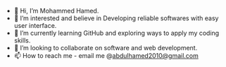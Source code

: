 - 👋 Hi, I’m Mohammed Hamed.
- 👀 I’m interested and believe in Developing reliable softwares with easy user interface.
- 🌱 I’m currently learning GitHub and exploring ways to apply my coding skills.
- 💞️ I’m looking to collaborate on software and web development.
- 📫 How to reach me - email me @abdulhamed2010@gmail.com

<!---
mahamed30/mahamed30 is a ✨ special ✨ repository because its `README.md` (this file) appears on your GitHub profile.
You can click the Preview link to take a look at your changes.
--->
